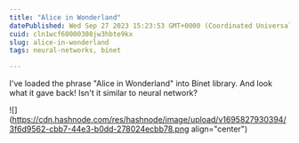 ```yaml
---
title: "Alice in Wonderland"
datePublished: Wed Sep 27 2023 15:23:53 GMT+0000 (Coordinated Universal Time)
cuid: cln1wcf60000308jw3hbte9kx
slug: alice-in-wonderland
tags: neural-networks, binet

---
```


I've loaded the phrase "Alice in Wonderland" into Binet library. And look what it gave back! Isn't it similar to neural network?

![](https://cdn.hashnode.com/res/hashnode/image/upload/v1695827930394/3f6d9562-cbb7-44e3-b0dd-278024ecbb78.png align="center")